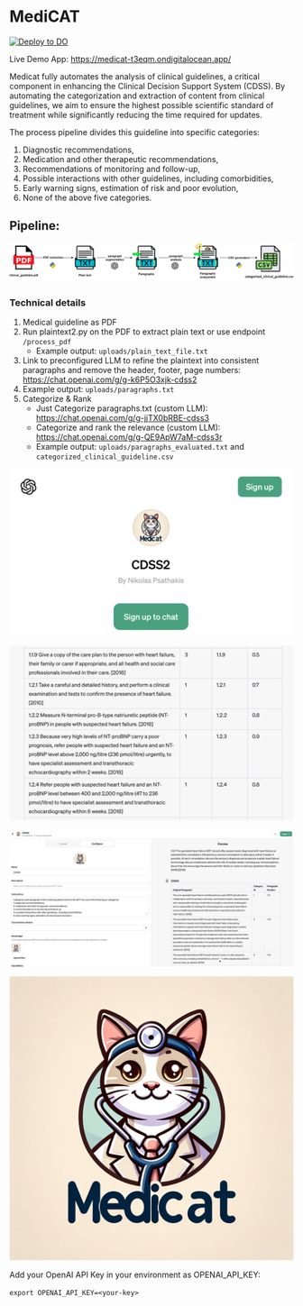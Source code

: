 # MediCAT

[![Deploy to DO](https://www.deploytodo.com/do-btn-blue.svg)](https://cloud.digitalocean.com/apps/new?repo=https://github.com/ManuelHettich/MediCAT/tree/main)

Live Demo App: https://medicat-t3eqm.ondigitalocean.app/

Medicat fully automates the analysis of clinical guidelines, a critical component in enhancing the Clinical Decision Support System (CDSS). By automating the categorization and extraction of content from clinical guidelines, we aim to ensure the highest possible scientific standard of treatment while significantly reducing the time required for updates.

The process pipeline divides this guideline into specific categories:
1. Diagnostic recommendations,
2. Medication and other therapeutic recommendations,
3. Recommendations of monitoring and follow-up,
4. Possible interactions with other guidelines, including comorbidities,
5. Early warning signs, estimation of risk and poor evolution,
6. None of the above five categories.


##  Pipeline:
![alt1](pipeline_diagram.png)


### Technical details

1) Medical guideline as PDF
2) Run plaintext2.py on the PDF to extract plain text or use endpoint ```/process_pdf```
    - Example output: ```uploads/plain_text_file.txt```
3) Link to preconfigured LLM to refine the plaintext into consistent paragraphs and remove the header, footer, page numbers: https://chat.openai.com/g/g-k6P5O3xjk-cdss2
4) Example output: ```uploads/paragraphs.txt```
5) Categorize & Rank
    - Just Categorize paragraphs.txt (custom LLM): https://chat.openai.com/g/g-jjTX0bRBE-cdss3
    - Categorize and rank the relevance (custom LLM): https://chat.openai.com/g/g-QE9ApW7aM-cdss3r
    - Example output: ```uploads/paragraphs_evaluated.txt``` and ```categorized_clinical_guideline.csv```

![alt1](Step3.png)

![alt1](step5plusRelevance.png)

![alt1](Step5.png)

![alt1](static/logo.png)

Add your OpenAI API Key in your environment as OPENAI_API_KEY:

```export OPENAI_API_KEY=<your-key>```

